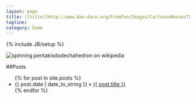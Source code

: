 ```yaml
---
layout: page
title: ![title](http://www.dan-dare.org/FreeFun/Images/CartoonsMoviesTV/ShrekWallpaper800.jpg)
tagline: 
category: home
---
```

{% include JB/setup %}

![spinning pentakisdodechahedron on wikipedia](http://upload.wikimedia.org/wikipedia/commons/f/fc/Pentakisdodecahedron02.gif "Spinning Pentakisdodecahedron")

##Posts

<ul class="posts">
  {% for post in site.posts %}
    <li><span>{{ post.date | date_to_string }}</span> &raquo; <a href="{{ BASE_PATH }}{{ post.url }}">{{ post.title }}</a></li>
  {% endfor %}
</ul>



